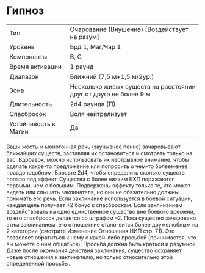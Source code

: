 
# Гипноз

| | |
|---|---|
|Тип|Очарование (Внушение) [Воздействует на разум]|
|Уровень| Брд 1, Маг/Чар 1|
|Компоненты| В, С|
|Время активации| 1 раунд|
|Диапазон| Ближний (7,5 м+1,5 м/2ур.)|
|Зона| Несколько живых существ на расстоянии друг от друга не более 9 м|
|Длительность| 2d4 раунда (П)|
|Спасбросок| Воля нейтрализует|
|Устойчивость к Магии| Да|

Ваши жесты и монотонная речь (заунывное пение) зачаровывают ближайших существ, заставляя их остановиться и смотреть только на вас. Вдобавок,
можно использовать их неотрывное
внимание, чтобы сделать какое-то предложение или попросить о чем-то болееменее правдоподобном. Бросьте 2d4,
чтобы определить сколько существ попало под эффект. Существа с более низким КХП поражаются первыми, чем с
большим. Подвержены эффекту только
те, кто может видеть или слышать заклинателя, но они не обязательно должны понимать его речь.
Если заклинание используется в боевой ситуации, каждая цель получает +2
бонус к спасброскам. Если заклинанием
воздействовать на одно единственное
существо вне боевого времени, то его
спасбросок делается со штрафом –2.
Пока существо зачаровано этим заклинанием, его отношетние стано-вится более дружелюбным на 2 категории
(смотрите Изменение Отношения НИП
стр. 71). Это позволяет обратиться к
нему с какой-либо просьбой (принимается, что вы можете с ним общаться).
Просьба должна быть краткой и разумной. Даже после окончания действия
заклинания, существо сохраняет новые
отношения к заклинателю, но только относительно этой определенной
просьбы.